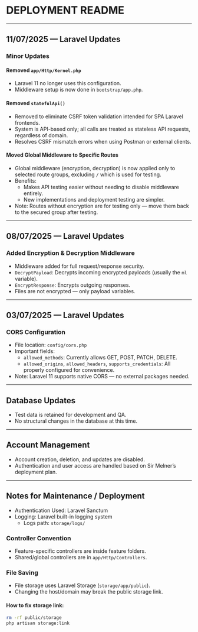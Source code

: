# DEPLOYMENT README

---

## 11/07/2025 — Laravel Updates

### Minor Updates

#### Removed `app/Http/Kernel.php`
- Laravel 11 no longer uses this configuration.
- Middleware setup is now done in `bootstrap/app.php`.

#### Removed `statefulApi()`
- Removed to eliminate CSRF token validation intended for SPA Laravel frontends.
- System is API-based only; all calls are treated as stateless API requests, regardless of domain.
- Resolves CSRF mismatch errors when using Postman or external clients.

#### Moved Global Middleware to Specific Routes
- Global middleware (encryption, decryption) is now applied only to selected route groups, excluding `/` which is used for testing.
- Benefits:
  - Makes API testing easier without needing to disable middleware entirely.
  - New implementations and deployment testing are simpler.
- Note: Routes without encryption are for testing only — move them back to the secured group after testing.

---

## 08/07/2025 — Laravel Updates

### Added Encryption & Decryption Middleware
- Middleware added for full request/response security.
- `DecryptPayload`: Decrypts incoming encrypted payloads (usually the `ml` variable).
- `EncryptResponse`: Encrypts outgoing responses.
- Files are not encrypted — only payload variables.

---

## 03/07/2025 — Laravel Updates

### CORS Configuration
- File location: `config/cors.php`
- Important fields:
  - `allowed_methods`: Currently allows GET, POST, PATCH, DELETE.
  - `allowed_origins`, `allowed_headers`, `supports_credentials`: All properly configured for convenience.
- Note: Laravel 11 supports native CORS — no external packages needed.

---

## Database Updates

- Test data is retained for development and QA.
- No structural changes in the database at this time.

---

## Account Management

- Account creation, deletion, and updates are disabled.
- Authentication and user access are handled based on Sir Melner’s deployment plan.

---

## Notes for Maintenance / Deployment

- Authentication Used: Laravel Sanctum
- Logging: Laravel built-in logging system  
  - Logs path: `storage/logs/`

### Controller Convention
- Feature-specific controllers are inside feature folders.
- Shared/global controllers are in `app/Http/Controllers`.

### File Saving
- File storage uses Laravel Storage (`storage/app/public`).
- Changing the host/domain may break the public storage link.

#### How to fix storage link:
```bash
rm -rf public/storage
php artisan storage:link
